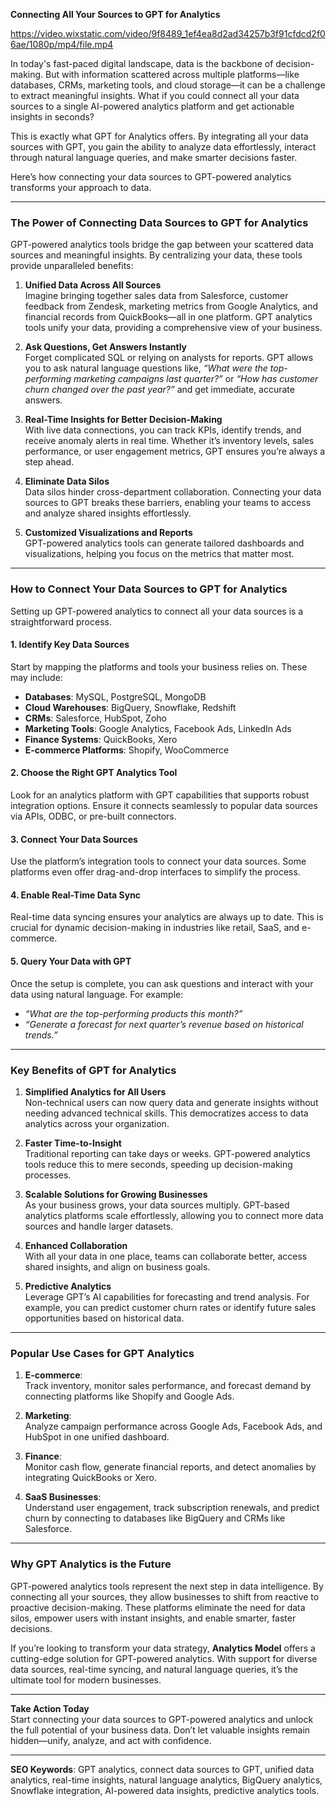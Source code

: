 **Connecting All Your Sources to GPT for Analytics** 


https://video.wixstatic.com/video/9f8489_1ef4ea8d2ad34257b3f91cfdcd2f06ae/1080p/mp4/file.mp4 

In today's fast-paced digital landscape, data is the backbone of decision-making. But with information scattered across multiple platforms—like databases, CRMs, marketing tools, and cloud storage—it can be a challenge to extract meaningful insights. What if you could connect all your data sources to a single AI-powered analytics platform and get actionable insights in seconds?  

This is exactly what GPT for Analytics offers. By integrating all your data sources with GPT, you gain the ability to analyze data effortlessly, interact through natural language queries, and make smarter decisions faster.  

Here’s how connecting your data sources to GPT-powered analytics transforms your approach to data.  

---

### **The Power of Connecting Data Sources to GPT for Analytics**  

GPT-powered analytics tools bridge the gap between your scattered data sources and meaningful insights. By centralizing your data, these tools provide unparalleled benefits:  

1. **Unified Data Across All Sources**  
   Imagine bringing together sales data from Salesforce, customer feedback from Zendesk, marketing metrics from Google Analytics, and financial records from QuickBooks—all in one platform. GPT analytics tools unify your data, providing a comprehensive view of your business.  

2. **Ask Questions, Get Answers Instantly**  
   Forget complicated SQL or relying on analysts for reports. GPT allows you to ask natural language questions like, *“What were the top-performing marketing campaigns last quarter?”* or *“How has customer churn changed over the past year?”* and get immediate, accurate answers.  

3. **Real-Time Insights for Better Decision-Making**  
   With live data connections, you can track KPIs, identify trends, and receive anomaly alerts in real time. Whether it’s inventory levels, sales performance, or user engagement metrics, GPT ensures you’re always a step ahead.  

4. **Eliminate Data Silos**  
   Data silos hinder cross-department collaboration. Connecting your data sources to GPT breaks these barriers, enabling your teams to access and analyze shared insights effortlessly.  

5. **Customized Visualizations and Reports**  
   GPT-powered analytics tools can generate tailored dashboards and visualizations, helping you focus on the metrics that matter most.  

---

### **How to Connect Your Data Sources to GPT for Analytics**  

Setting up GPT-powered analytics to connect all your data sources is a straightforward process.  

#### 1. **Identify Key Data Sources**  
   Start by mapping the platforms and tools your business relies on. These may include:  
   - **Databases**: MySQL, PostgreSQL, MongoDB  
   - **Cloud Warehouses**: BigQuery, Snowflake, Redshift  
   - **CRMs**: Salesforce, HubSpot, Zoho  
   - **Marketing Tools**: Google Analytics, Facebook Ads, LinkedIn Ads  
   - **Finance Systems**: QuickBooks, Xero  
   - **E-commerce Platforms**: Shopify, WooCommerce  

#### 2. **Choose the Right GPT Analytics Tool**  
   Look for an analytics platform with GPT capabilities that supports robust integration options. Ensure it connects seamlessly to popular data sources via APIs, ODBC, or pre-built connectors.  

#### 3. **Connect Your Data Sources**  
   Use the platform’s integration tools to connect your data sources. Some platforms even offer drag-and-drop interfaces to simplify the process.  

#### 4. **Enable Real-Time Data Sync**  
   Real-time data syncing ensures your analytics are always up to date. This is crucial for dynamic decision-making in industries like retail, SaaS, and e-commerce.  

#### 5. **Query Your Data with GPT**  
   Once the setup is complete, you can ask questions and interact with your data using natural language. For example:  
   - *“What are the top-performing products this month?”*  
   - *“Generate a forecast for next quarter’s revenue based on historical trends.”*  

---

### **Key Benefits of GPT for Analytics**  

1. **Simplified Analytics for All Users**  
   Non-technical users can now query data and generate insights without needing advanced technical skills. This democratizes access to data analytics across your organization.  

2. **Faster Time-to-Insight**  
   Traditional reporting can take days or weeks. GPT-powered analytics tools reduce this to mere seconds, speeding up decision-making processes.  

3. **Scalable Solutions for Growing Businesses**  
   As your business grows, your data sources multiply. GPT-based analytics platforms scale effortlessly, allowing you to connect more data sources and handle larger datasets.  

4. **Enhanced Collaboration**  
   With all your data in one place, teams can collaborate better, access shared insights, and align on business goals.  

5. **Predictive Analytics**  
   Leverage GPT’s AI capabilities for forecasting and trend analysis. For example, you can predict customer churn rates or identify future sales opportunities based on historical data.  

---

### **Popular Use Cases for GPT Analytics**  

1. **E-commerce**:  
   Track inventory, monitor sales performance, and forecast demand by connecting platforms like Shopify and Google Ads.  

2. **Marketing**:  
   Analyze campaign performance across Google Ads, Facebook Ads, and HubSpot in one unified dashboard.  

3. **Finance**:  
   Monitor cash flow, generate financial reports, and detect anomalies by integrating QuickBooks or Xero.  

4. **SaaS Businesses**:  
   Understand user engagement, track subscription renewals, and predict churn by connecting to databases like BigQuery and CRMs like Salesforce.  

---

### **Why GPT Analytics is the Future**  

GPT-powered analytics tools represent the next step in data intelligence. By connecting all your sources, they allow businesses to shift from reactive to proactive decision-making. These platforms eliminate the need for data silos, empower users with instant insights, and enable smarter, faster decisions.  

If you’re looking to transform your data strategy, **Analytics Model** offers a cutting-edge solution for GPT-powered analytics. With support for diverse data sources, real-time syncing, and natural language queries, it’s the ultimate tool for modern businesses.  

---

**Take Action Today**  
Start connecting your data sources to GPT-powered analytics and unlock the full potential of your business data. Don’t let valuable insights remain hidden—unify, analyze, and act with confidence.  

---

**SEO Keywords**: GPT analytics, connect data sources to GPT, unified data analytics, real-time insights, natural language analytics, BigQuery analytics, Snowflake integration, AI-powered data insights, predictive analytics tools.  
